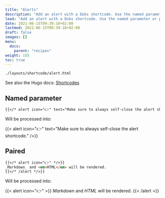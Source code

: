 ```yaml
---
title: "Alerts"
description: "Add an alert with a Doks shortcode. Use the named parameter or paired version."
lead: "Add an alert with a Doks shortcode. Use the named parameter or paired version."
date: 2021-06-15T09:39:10+02:00
lastmod: 2021-06-15T09:39:10+02:00
draft: false
images: []
menu:
  docs:
    parent: "recipes"
weight: 155
toc: true
---
```


```bash
./layouts/shortcode/alert.html
```

See also the Hugo docs: [Shortcodes](https://gohugo.io/content-management/shortcodes/)

## Named parameter

```md
{{</* alert icon="👉" text="Make sure to always self-close the alert shortcode." /*/>}}
```

Will be processed into:

{{< alert icon="👉" text="Make sure to always self-close the alert shortcode." />}}

## Paired

```md
{{</* alert icon="👉" */>}}
_Markdown_ and <em>HTML</em> will be rendered.
{{</* /alert */>}}
```

Will be processed into:

{{< alert icon="👉" >}}
_Markdown_ and <em>HTML</em> will be rendered.
{{< /alert >}}
